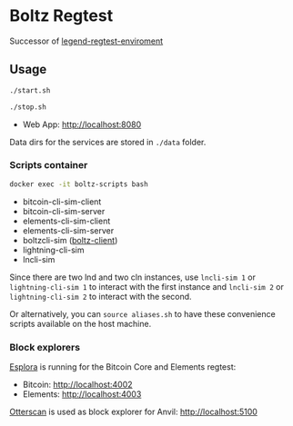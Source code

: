 # Boltz Regtest

Successor of [legend-regtest-enviroment](https://github.com/BoltzExchange/legend-regtest-enviroment)

## Usage

```bash
./start.sh
```

```bash
./stop.sh
```

- Web App: [http://localhost:8080](http://localhost:8080)

Data dirs for the services are stored in `./data` folder.

### Scripts container

```bash
docker exec -it boltz-scripts bash
```

- bitcoin-cli-sim-client
- bitcoin-cli-sim-server
- elements-cli-sim-client
- elements-cli-sim-server
- boltzcli-sim ([boltz-client](https://github.com/BoltzExchange/boltz-client))
- lightning-cli-sim
- lncli-sim

Since there are two lnd and two cln instances, use `lncli-sim 1` or `lightning-cli-sim 1` to interact with the first instance and `lncli-sim 2` or `lightning-cli-sim 2` to interact with the second.

Or alternatively, you can `source aliases.sh` to have these convenience scripts available on the host machine.

### Block explorers

[Esplora](https://github.com/Blockstream/esplora) is running for the Bitcoin Core and Elements regtest:

- Bitcoin: [http://localhost:4002](http://localhost:4002)
- Elements: [http://localhost:4003](http://localhost:4003)

[Otterscan](https://github.com/otterscan/otterscan) is used as block explorer for Anvil: [http://localhost:5100](http://localhost:5100)
